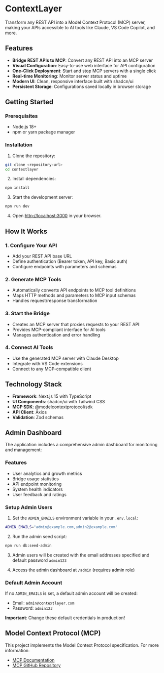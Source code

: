 # ContextLayer

Transform any REST API into a Model Context Protocol (MCP) server, making your APIs accessible to AI tools like Claude, VS Code Copilot, and more.

## Features

- **Bridge REST APIs to MCP**: Convert any REST API into an MCP server
- **Visual Configuration**: Easy-to-use web interface for API configuration
- **One-Click Deployment**: Start and stop MCP servers with a single click
- **Real-time Monitoring**: Monitor server status and uptime
- **Modern UI**: Clean, responsive interface built with shadcn/ui
- **Persistent Storage**: Configurations saved locally in browser storage

## Getting Started

### Prerequisites

- Node.js 18+
- npm or yarn package manager

### Installation

1. Clone the repository:

```bash
git clone <repository-url>
cd contextlayer
```

2. Install dependencies:

```bash
npm install
```

3. Start the development server:

```bash
npm run dev
```

4. Open [http://localhost:3000](http://localhost:3000) in your browser.

## How It Works

### 1. Configure Your API

- Add your REST API base URL
- Define authentication (Bearer token, API key, Basic auth)
- Configure endpoints with parameters and schemas

### 2. Generate MCP Tools

- Automatically converts API endpoints to MCP tool definitions
- Maps HTTP methods and parameters to MCP input schemas
- Handles request/response transformation

### 3. Start the Bridge

- Creates an MCP server that proxies requests to your REST API
- Provides MCP-compliant interface for AI tools
- Manages authentication and error handling

### 4. Connect AI Tools

- Use the generated MCP server with Claude Desktop
- Integrate with VS Code extensions
- Connect to any MCP-compatible client

## Technology Stack

- **Framework**: Next.js 15 with TypeScript
- **UI Components**: shadcn/ui with Tailwind CSS
- **MCP SDK**: @modelcontextprotocol/sdk
- **API Client**: Axios
- **Validation**: Zod schemas

## Admin Dashboard

The application includes a comprehensive admin dashboard for monitoring and management:

### Features

- User analytics and growth metrics
- Bridge usage statistics
- API endpoint monitoring
- System health indicators
- User feedback and ratings

### Setup Admin Users

1. Set the `ADMIN_EMAILS` environment variable in your `.env.local`:

```bash
ADMIN_EMAILS="admin@example.com,admin2@example.com"
```

2. Run the admin seed script:

```bash
npm run db:seed-admin
```

3. Admin users will be created with the email addresses specified and default password `admin123`

4. Access the admin dashboard at `/admin` (requires admin role)

### Default Admin Account

If no `ADMIN_EMAILS` is set, a default admin account will be created:
- Email: `admin@contextlayer.com`
- Password: `admin123`

**Important**: Change these default credentials in production!

## Model Context Protocol (MCP)

This project implements the Model Context Protocol specification. For more information:

- [MCP Documentation](https://modelcontextprotocol.io)
- [MCP GitHub Repository](https://github.com/modelcontextprotocol)

